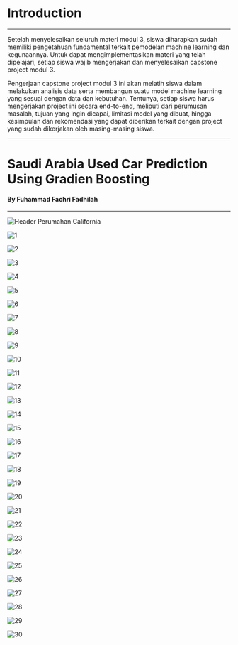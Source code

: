 # Introduction
<hr>
Setelah menyelesaikan seluruh materi modul 3, siswa diharapkan sudah memiliki pengetahuan fundamental terkait pemodelan machine learning dan kegunaannya. Untuk dapat
mengimplementasikan materi yang telah dipelajari, setiap siswa wajib mengerjakan dan menyelesaikan capstone project modul 3.

Pengerjaan capstone project modul 3 ini akan melatih siswa dalam melakukan analisis data serta membangun suatu model machine learning yang sesuai dengan data dan kebutuhan. Tentunya, setiap siswa harus mengerjakan project ini secara end-to-end, meliputi dari perumusan masalah, tujuan yang ingin dicapai, limitasi model yang dibuat, hingga kesimpulan dan rekomendasi yang dapat diberikan terkait dengan project yang sudah dikerjakan oleh masing-masing siswa.
<hr>

# Saudi Arabia Used Car Prediction Using Gradien Boosting


#### By Fuhammad Fachri Fadhilah
<hr>

![Header Perumahan California](https://github.com/fachriomee/CAPSTONE-MODUL-3-PURWADHIKA/blob/main/gambar/200721092946arabsaudiPPN15revisi.jpg)

![1](https://github.com/fachriomee/CAPSTONE-MODUL-3-PURWADHIKA/blob/main/gambar/1.jpg)

![2](https://github.com/fachriomee/CAPSTONE-MODUL-3-PURWADHIKA/blob/main/gambar/2.jpg)

![3](https://github.com/fachriomee/CAPSTONE-MODUL-3-PURWADHIKA/blob/main/gambar/3.jpg)

![4](https://github.com/fachriomee/CAPSTONE-MODUL-3-PURWADHIKA/blob/main/gambar/4.jpg)

![5](https://github.com/fachriomee/CAPSTONE-MODUL-3-PURWADHIKA/blob/main/gambar/5.jpg)

![6](https://github.com/fachriomee/CAPSTONE-MODUL-3-PURWADHIKA/blob/main/gambar/6.jpg)

![7](https://github.com/fachriomee/CAPSTONE-MODUL-3-PURWADHIKA/blob/main/gambar/7.jpg)

![8](https://github.com/fachriomee/CAPSTONE-MODUL-3-PURWADHIKA/blob/main/gambar/8.jpg)

![9](https://github.com/fachriomee/CAPSTONE-MODUL-3-PURWADHIKA/blob/main/gambar/9.jpg)

![10](https://github.com/fachriomee/CAPSTONE-MODUL-3-PURWADHIKA/blob/main/gambar/10.jpg)

![11](https://github.com/fachriomee/CAPSTONE-MODUL-3-PURWADHIKA/blob/main/gambar/11.jpg)

![12](https://github.com/fachriomee/CAPSTONE-MODUL-3-PURWADHIKA/blob/main/gambar/12.jpg)

![13](https://github.com/fachriomee/CAPSTONE-MODUL-3-PURWADHIKA/blob/main/gambar/13.jpg)

![14](https://github.com/fachriomee/CAPSTONE-MODUL-3-PURWADHIKA/blob/main/gambar/14.jpg)

![15](https://github.com/fachriomee/CAPSTONE-MODUL-3-PURWADHIKA/blob/main/gambar/15.jpg)

![16](https://github.com/fachriomee/CAPSTONE-MODUL-3-PURWADHIKA/blob/main/gambar/16.jpg)

![17](https://github.com/fachriomee/CAPSTONE-MODUL-3-PURWADHIKA/blob/main/gambar/17.jpg)

![18](https://github.com/fachriomee/CAPSTONE-MODUL-3-PURWADHIKA/blob/main/gambar/18.jpg)

![19](https://github.com/fachriomee/CAPSTONE-MODUL-3-PURWADHIKA/blob/main/gambar/19.jpg)

![20](https://github.com/fachriomee/CAPSTONE-MODUL-3-PURWADHIKA/blob/main/gambar/20.jpg)

![21](https://github.com/fachriomee/CAPSTONE-MODUL-3-PURWADHIKA/blob/main/gambar/21.jpg)

![22](https://github.com/fachriomee/CAPSTONE-MODUL-3-PURWADHIKA/blob/main/gambar/22.jpg)

![23](https://github.com/fachriomee/CAPSTONE-MODUL-3-PURWADHIKA/blob/main/gambar/23.jpg)

![24](https://github.com/fachriomee/CAPSTONE-MODUL-3-PURWADHIKA/blob/main/gambar/24.jpg)

![25](https://github.com/fachriomee/CAPSTONE-MODUL-3-PURWADHIKA/blob/main/gambar/25.jpg)

![26](https://github.com/fachriomee/CAPSTONE-MODUL-3-PURWADHIKA/blob/main/gambar/26.jpg)

![27](https://github.com/fachriomee/CAPSTONE-MODUL-3-PURWADHIKA/blob/main/gambar/27.jpg)

![28](https://github.com/fachriomee/CAPSTONE-MODUL-3-PURWADHIKA/blob/main/gambar/28.jpg)

![29](https://github.com/fachriomee/CAPSTONE-MODUL-3-PURWADHIKA/blob/main/gambar/29.jpg)

![30](https://github.com/fachriomee/CAPSTONE-MODUL-3-PURWADHIKA/blob/main/gambar/30.jpg)

